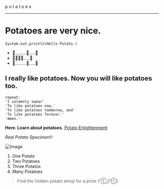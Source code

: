 p o t a t o e s

---


# Potatoes are very nice.
`System.out.println(Hello Potato.)`
* 🥔.........🥔.....🥔
* 🥔🥔🥔🥔.....🥔
* 🥔.........🥔.....🥔

## I really like potatoes. Now you will like potatoes too.

```
repeat:
'I solemnly swear'
'To like potatoes now,'
'To like potatoes tommorow, and'
'To like potatoes forever.'
'Amen.'
```

**Here. Learn about potatoes.** [Potato Enlightenment](https://www.mainepotatoes.com/all-about-potatoes/)

*Real Potato Specimen!!:*

![Image](https://static.wikia.nocookie.net/disney/images/5/55/Profile_-_Mr._Potato_Head.jpeg/revision/latest?cb=20190313050826)


1. One Potato
2. Two Potatoes
3. Three Potatos
4. Many Potatoes

> Find the hidden potato emoji for a prize ( ͡Ⓘ ͜ʖ ͡Ⓘ)
